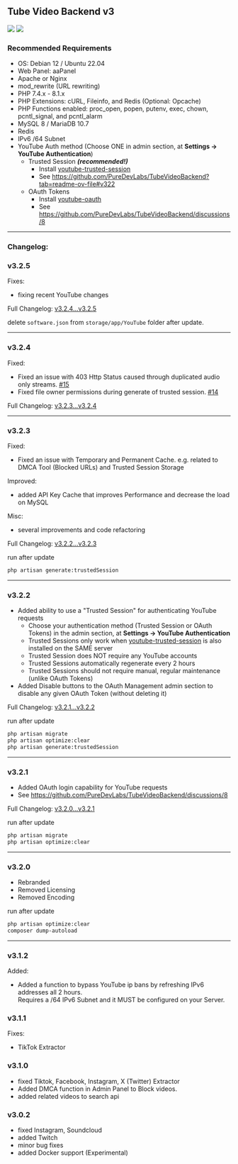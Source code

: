 ## Tube Video Backend v3
![](https://img.shields.io/badge/Build-passing-brightgreen) ![](https://img.shields.io/badge/Version-3.2.5-blue)

### Recommended Requirements
- OS: Debian 12 / Ubuntu 22.04
- Web Panel: aaPanel
- Apache or Nginx
- mod_rewrite (URL rewriting)
- PHP 7.4.x - 8.1.x
- PHP Extensions: cURL, Fileinfo, and Redis (Optional: Opcache)
- PHP Functions enabled: proc_open, popen, putenv, exec, chown, pcntl_signal, and pcntl_alarm
- MySQL 8 / MariaDB 10.7
- Redis
- IPv6 /64 Subnet
- YouTube Auth method (Choose ONE in admin section, at **Settings -> YouTube Authentication**)
  - Trusted Session **_(recommended!)_**
    - Install [youtube-trusted-session](https://github.com/PureDevLabs/youtube-trusted-session)
    - See https://github.com/PureDevLabs/TubeVideoBackend?tab=readme-ov-file#v322
  - OAuth Tokens
    - Install [youtube-oauth](https://github.com/PureDevLabs/youtube-oauth)
    - See https://github.com/PureDevLabs/TubeVideoBackend/discussions/8

---

### Changelog:

### v3.2.5

Fixes:
- fixing recent YouTube changes

 Full Changelog: [v3.2.4...v3.2.5](https://github.com/PureDevLabs/TubeVideoBackend/compare/v3.2.4...v3.2.5)

 delete `software.json` from `storage/app/YouTube` folder after update.
 
---

### v3.2.4

Fixed:

- Fixed an issue with 403 Http Status caused through duplicated audio only streams.  [#15](https://github.com/PureDevLabs/TubeVideoBackend/issues/15)
- Fixed file owner permissions during generate of trusted session.  [#14](https://github.com/PureDevLabs/TubeVideoBackend/issues/14)


Full Changelog: [v3.2.3...v3.2.4](https://github.com/PureDevLabs/TubeVideoBackend/compare/v3.2.3...v3.2.4)

---

### v3.2.3

Fixed:

- Fixed an issue with Temporary and Permanent Cache. e.g. related to DMCA Tool (Blocked URLs) and Trusted Session Storage

Improved:

- added API Key Cache that improves Performance and decrease the load on MySQL

Misc:

- several improvements and code refactoring

Full Changelog: [v3.2.2...v3.2.3](https://github.com/PureDevLabs/TubeVideoBackend/compare/v3.2.2...v3.2.3)

run after update

```bash
php artisan generate:trustedSession
```
---

### v3.2.2
- Added ability to use a "Trusted Session" for authenticating YouTube requests 
  - Choose your authentication method (Trusted Session or OAuth Tokens) in the admin section, at **Settings -> YouTube Authentication**
  - Trusted Sessions only work when [youtube-trusted-session](https://github.com/PureDevLabs/youtube-trusted-session) is also installed on the SAME server
  - Trusted Session does NOT require any YouTube accounts
  - Trusted Sessions automatically regenerate every 2 hours
  - Trusted Sessions should not require manual, regular maintenance (unlike OAuth Tokens)
- Added Disable buttons to the OAuth Management admin section to disable any given OAuth Token (without deleting it)

Full Changelog: [v3.2.1...v3.2.2](https://github.com/PureDevLabs/TubeVideoBackend/compare/v3.2.1...v3.2.2)

run after update

```bash
php artisan migrate
php artisan optimize:clear
php artisan generate:trustedSession
```

---

### v3.2.1
- Added OAuth login capability for YouTube requests 
- See https://github.com/PureDevLabs/TubeVideoBackend/discussions/8



Full Changelog: [v3.2.0...v3.2.1](https://github.com/PureDevLabs/TubeVideoBackend/compare/v3.2.0...v3.2.1)



run after update

```bash
php artisan migrate
php artisan optimize:clear
```

---

### v3.2.0
- Rebranded
- Removed Licensing
- Removed Encoding

run after update

```bash
php artisan optimize:clear
composer dump-autoload
```

---

### v3.1.2
Added:
- Added a function to bypass YouTube ip bans by refreshing IPv6 addresses all 2 hours. <br/>Requires a /64 IPv6 Subnet and it MUST be configured on your Server. 


### v3.1.1
Fixes:
- TikTok Extractor

### v3.1.0

- fixed Tiktok, Facebook, Instagram, X (Twitter) Extractor
- Added DMCA function in Admin Panel to Block videos. 
- added related videos to search api

### v3.0.2

- fixed Instagram, Soundcloud
- added Twitch
- minor bug fixes
- added Docker support (Experimental)


